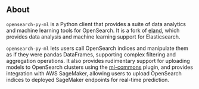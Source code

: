 ## About

`opensearch-py-ml` is a Python client that provides a suite of data analytics and machine learning tools for OpenSearch.
It is a fork of [eland](https://github.com/elastic/eland), which provides data analysis and machine learning
support for Elasticsearch.

`opensearch-py-ml` lets users call OpenSearch indices and manipulate them as if they were pandas DataFrames, supporting
complex filtering and aggregation operations. It also provides rudimentary support for uploading models to OpenSearch
clusters using the [ml-commons](https://github.com/opensearch-project/ml-commons) plugin, and provides integration with
AWS SageMaker, allowing users to upload OpenSearch indices to deployed SageMaker endpoints for real-time prediction.